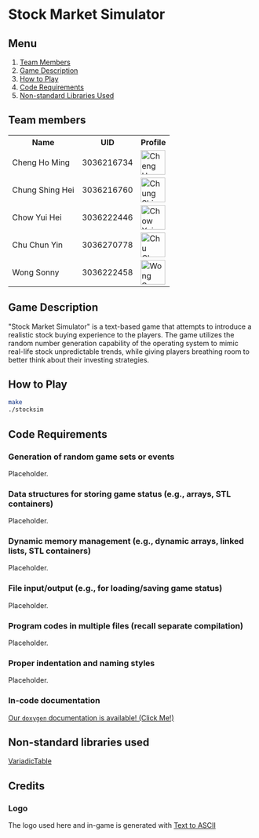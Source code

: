 # Stock Market Simulator

## Menu

1. [Team Members](#team-members)
2. [Game Description](#game-description)
3. [How to Play](#how-to-play)
4. [Code Requirements](#code-requirements)
5. [Non-standard Libraries Used](#non-standard-libraries-used)

## Team members
<!-- markdownlint-disable MD033 -->

<table>
    <tbody>
        <tr>
            <th>Name</th>
            <th>UID</th>
            <th>Profile</th>
        </tr>
        <tr>
            <td>Cheng Ho Ming</td>
            <td>3036216734</td>
            <td><a href="https://github.com/eric15342335"><img src="https://avatars.githubusercontent.com/u/70310617" alt="Cheng Ho Ming" width=50></a></td>
        </tr>
        <tr>
            <td>Chung Shing Hei</td>
            <td>3036216760</td>
            <td><a href="https://github.com/MaxChungsh"><img src="https://avatars.githubusercontent.com/u/70740754" alt="Chung Shing Hei" width=50></a></td>
        </tr>
        <tr>
            <td>Chow Yui Hei</td>
            <td>3036222446</td>
            <td><a href="https://github.com/Prismatiscence"><img src="https://avatars.githubusercontent.com/u/56928422" alt="Chow Yui Hei" width=50></a></td>
        </tr>
        <tr>
            <td>Chu Chun Yin</td>
            <td>3036270778</td>
            <td><a href="https://github.com/84ds84d8s"><img src="https://avatars.githubusercontent.com/u/129842660" alt="Chu Chun Yin" width=50></a></td>
        </tr>
        <tr>
            <td>Wong Sonny</td>
            <td>3036222458</td>
            <td><a href="https://github.com/comet13579"><img src="https://avatars.githubusercontent.com/u/67854955" alt="Wong Sonny" width=50></a></td>
        </tr>
    </tbody>
</table>

<!-- markdownlint-enable MD033-->

## Game Description

"Stock Market Simulator" is a text-based game that attempts to introduce a realistic
stock buying experience to the players. The game utilizes the random number generation
capability of the operating system to mimic real-life stock unpredictable trends, while
giving players breathing room to better think about their investing strategies.

## How to Play

```bash
make
./stocksim
```

## Code Requirements

### Generation of random game sets or events

Placeholder.

### Data structures for storing game status (e.g., arrays, STL containers)

Placeholder.

### Dynamic memory management (e.g., dynamic arrays, linked lists, STL containers)

Placeholder.

### File input/output (e.g., for loading/saving game status)

Placeholder.

### Program codes in multiple files (recall separate compilation)

Placeholder.

### Proper indentation and naming styles

Placeholder.

### In-code documentation

[Our `doxygen` documentation is available! (Click Me!)](https://eric15342335.github.io/comp2113-engg1340-group-project/)

## Non-standard libraries used

[VariadicTable](./nonstdlibs/README.md)

## Credits

### Logo

The logo used here and in-game is generated with [Text to ASCII](https://www.asciiart.eu/text-to-ascii-art)
